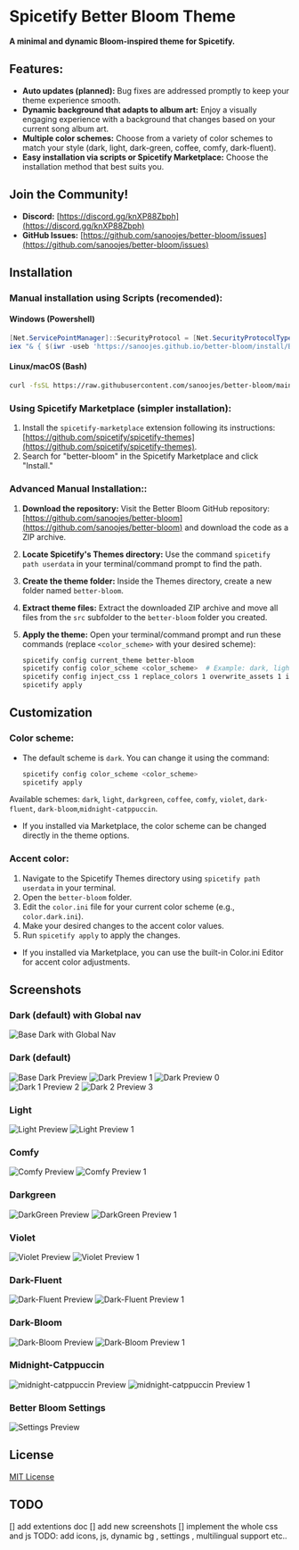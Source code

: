 # **Spicetify Better Bloom Theme**

**A minimal and dynamic Bloom-inspired theme for Spicetify.**

## **Features:**

- **Auto updates (planned):** Bug fixes are addressed promptly to keep your theme experience smooth.
- **Dynamic background that adapts to album art:** Enjoy a visually engaging experience with a background that changes based on your current song album art.
- **Multiple color schemes:** Choose from a variety of color schemes to match your style (dark, light, dark-green, coffee, comfy, dark-fluent).
- **Easy installation via scripts or Spicetify Marketplace:** Choose the installation method that best suits you.

## Join the Community!

- **Discord:** [https://discord.gg/knXP88Zbph](https://discord.gg/knXP88Zbph)
- **GitHub Issues:** [https://github.com/sanoojes/better-bloom/issues](https://github.com/sanoojes/better-bloom/issues)

## **Installation**

### **Manual installation using Scripts (recomended):**

#### **Windows (Powershell)**

```powershell
[Net.ServicePointManager]::SecurityProtocol = [Net.SecurityProtocolType]::Tls12
iex "& { $(iwr -useb 'https://sanoojes.github.io/better-bloom/install/Better-Bloom.ps1') }"
```

#### **Linux/macOS (Bash)**

```sh
curl -fsSL https://raw.githubusercontent.com/sanoojes/better-bloom/main/install/install.sh | sh
```

### **Using Spicetify Marketplace (simpler installation):**

1. Install the `spicetify-marketplace` extension following its instructions: [https://github.com/spicetify/spicetify-themes](https://github.com/spicetify/spicetify-themes).
2. Search for "better-bloom" in the Spicetify Marketplace and click "Install."

### **Advanced Manual Installation:**:

1. **Download the repository:** Visit the Better Bloom GitHub repository: [https://github.com/sanoojes/better-bloom](https://github.com/sanoojes/better-bloom) and download the code as a ZIP archive.
2. **Locate Spicetify's Themes directory:** Use the command `spicetify path userdata` in your terminal/command prompt to find the path.
3. **Create the theme folder:** Inside the Themes directory, create a new folder named `better-bloom`.
4. **Extract theme files:** Extract the downloaded ZIP archive and move all files from the `src` subfolder to the `better-bloom` folder you created.
5. **Apply the theme:** Open your terminal/command prompt and run these commands (replace `<color_scheme>` with your desired scheme):

   ```bash
   spicetify config current_theme better-bloom
   spicetify config color_scheme <color_scheme>  # Example: dark, light, etc.
   spicetify config inject_css 1 replace_colors 1 overwrite_assets 1 inject_theme_js 1
   spicetify apply
   ```

## **Customization**

### **Color scheme:**

- The default scheme is `dark`. You can change it using the command:

  ```bash
  spicetify config color_scheme <color_scheme>
  spicetify apply
  ```

Available schemes: `dark`, `light`, `darkgreen`, `coffee`, `comfy`, `violet`, `dark-fluent`, `dark-bloom`,`midnight-catppuccin`.

- If you installed via Marketplace, the color scheme can be changed directly in the theme options.

### **Accent color:**

1. Navigate to the Spicetify Themes directory using `spicetify path userdata` in your terminal.
2. Open the `better-bloom` folder.
3. Edit the `color.ini` file for your current color scheme (e.g., `color.dark.ini`).
4. Make your desired changes to the accent color values.
5. Run `spicetify apply` to apply the changes.

- If you installed via Marketplace, you can use the built-in Color.ini Editor for accent color adjustments.

## **Screenshots**

### **Dark (default) with Global nav**

![Base Dark with Global Nav](./assets/images/better-bloom-global-nav.webp)

### **Dark (default)**

![Base Dark Preview](./assets/images/base.webp)
![Dark Preview 1](./assets/images/better-bloom-dark0.webp)
![Dark Preview 0](./assets/images/better-bloom-dark.webp)
![Dark 1 Preview 2](./assets/images/better-bloom-dark1.webp)
![Dark 2 Preview 3](./assets/images/better-bloom-dark2.webp)

### **Light**

![Light Preview](./assets/images/better-bloom-light.webp)
![Light Preview 1](./assets/images/better-bloom-light1.webp)

### **Comfy**

![Comfy Preview](./assets/images/better-bloom-comfy.webp)
![Comfy Preview 1](./assets/images/better-bloom-comfy1.webp)

### **Darkgreen**

![DarkGreen Preview](./assets/images/better-bloom-darkgreen.webp)
![DarkGreen Preview 1](./assets/images/better-bloom-darkgreen1.webp)

### **Violet**

![Violet Preview](./assets/images/better-bloom-violet.webp)
![Violet Preview 1](./assets/images/better-bloom-violet1.webp)

### **Dark-Fluent**

![Dark-Fluent Preview](./assets/images/better-bloom-dark-fluent.webp)
![Dark-Fluent Preview 1](./assets/images/better-bloom-dark-fluent1.webp)

### **Dark-Bloom**

![Dark-Bloom Preview](./assets/images/better-bloom-dark-bloom.webp)
![Dark-Bloom Preview 1](./assets/images/better-bloom-dark-bloom1.webp)

### **Midnight-Catppuccin**

![midnight-catppuccin Preview](./assets/images/better-bloom-midnight-catppuccin.webp)
![midnight-catppuccin  Preview 1](./assets/images/better-bloom-midnight-catppuccin1.webp)

### Better Bloom Settings

![Settings Preview](./assets/images/settings.webp)

## License

[MIT License](LICENSE)

## TODO

[] add extentions doc
[] add new screenshots
[] implement the whole css and js
TODO: add icons, js, dynamic bg , settings , multilingual support etc..
